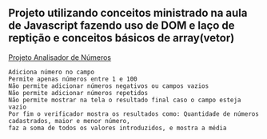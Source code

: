 ## Projeto utilizando conceitos ministrado na aula de Javascript fazendo uso de DOM e laço de reptição e conceitos básicos de array(vetor)

 <a href=" https://geffersoncosta.github.io/Estudos-JavaScript/aula16ex/ex18/index.html">Projeto Analisador de Números </a>

 
 
    Adiciona número no campo 
    Permite apenas números entre 1 e 100
    Não permite adicionar números negativos ou campos vazios
    Não permite adicionar números repetidos
    Não permite mostrar na tela o resultado final caso o campo esteja vazio
    Por fim o verificador mostra os resultados como: Quantidade de números cadastrados, maior e menor número, 
    faz a soma de todos os valores introduzidos, e mostra a média
   


